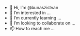 - 👋 Hi, I’m @bunaszistvan
- 👀 I’m interested in ...
- 🌱 I’m currently learning ...
- 💞️ I’m looking to collaborate on ...
- 📫 How to reach me ...

<!---
bunaszistvan/bunaszistvan is a ✨ special ✨ repository because its `README.md` (this file) appears on your GitHub profile.
You can click the Preview link to take a look at your changes.
--->
